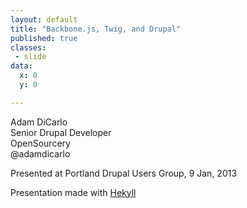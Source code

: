 ```yaml
---
layout: default
title: "Backbone.js, Twig, and Drupal"
published: true
classes:
 - slide
data:
  x: 0
  y: 0

---
```

Adam DiCarlo  
Senior Drupal Developer  
OpenSourcery  
@adamdicarlo  

Presented at Portland Drupal Users Group, 9 Jan, 2013

Presentation made with [Hekyll](https://github.com/bmcmurray/hekyll)
